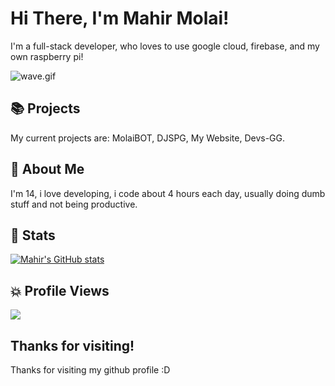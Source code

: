 # Hi There, I'm Mahir Molai!
I'm a full-stack developer, who loves to use google cloud, firebase, and my own raspberry pi!

<img src="https://raw.githubusercontent.com/MartinHeinz/MartinHeinz/master/wave.gif" alt="wave.gif">

## 📚 Projects
My current projects are: MolaiBOT, DJSPG, My Website, Devs-GG.

## 🧑 About Me
I'm 14, i love developing, i code about 4 hours each day, usually doing dumb stuff and not being productive.

## 🌌 Stats
[![Mahir's GitHub stats](https://github-readme-stats.vercel.app/api?username=mtgsquad&theme=dark&show_icons=true)](https://molai.dev/)

## 💥 Profile Views
![](https://komarev.com/ghpvc/?username=mtgsquad)

## Thanks for visiting!
Thanks for visiting my github profile :D

